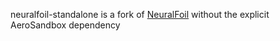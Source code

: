 neuralfoil-standalone is a fork of [NeuralFoil](https://github.com/peterdsharpe/NeuralFoil) without the explicit AeroSandbox dependency
